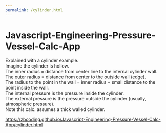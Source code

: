 ```yaml
---
permalink: /cylinder.html
---
```

# Javascript-Engineering-Pressure-Vessel-Calc-App
Explained with a cylinder example.  
Imagine the cylinder is hollow.  
The inner radius = distance from center line to the internal cylinder wall.   
The outer radius = distance from center to the outside wall (edge).  
The radius to the point in the wall = inner radius + small distance to the point inside the wall.  
The internal pressure is the pressure inside the cylinder.  
The external pressure is the pressure outside the cylinder (usually, atmospheric pressure).  
Note this calc. assumes a thick walled cylinder.  

https://zbcoding.github.io/Javascript-Engineering-Pressure-Vessel-Calc-App/cylinder.html